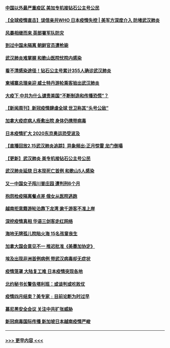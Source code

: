 #### [中国以外最严重疫区 美加专机接钻石公主号公民](../pages/prog202/a102778473.md?t=02161711) 
#### [【全球疫情直击】误信亲共WHO 日本疫情失控 | 美军方深度介入 防堵武汉肺炎](../pages/prog202/a102778478.md?t=02161711) 
#### [风暴相继而来 英部署军队防灾](../pages/prog202/a102778447.md?t=02161711) 
#### [到过中国未隔离 朝鲜官员遭枪毙](../pages/prog202/a102778383.md?t=02161711) 
#### [武汉肺炎难掌握 和歌山医院忧院内感染](../pages/prog202/a102778376.md?t=02161711) 
#### [看不清感染途径！钻石公主号累计355人确诊武汉肺炎](../pages/prog202/a102778335.md?t=02161711) 
#### [柬埔寨总理亲迎 威士特丹游轮乘客验出武汉肺炎](../pages/prog202/a102777842.md?t=02161711) 
#### [大疫下 中共为什么谴责美国“不断制造和传播恐慌”？](../pages/prog202/a102778285.md?t=02161711) 
#### [【新闻周刊】新冠疫情肆虐全球 世卫称其“头号公敌”](../pages/prog202/a102778196.md?t=02161711) 
#### [加拿大疫症病人痊愈出院 身体仍携带病毒](../pages/prog202/a102778061.md?t=02161711) 
#### [日本疫情扩大 2020东京奥运恐受波及](../pages/prog202/a102778049.md?t=02161711) 
#### [【直播回放2.15武汉肺炎追踪】异象频出:正月惊雷 龙门倒塌](../pages/prog202/a102777974.md?t=02161711) 
#### [【更新】武汉肺炎  美专机接钻石公主号公民](../pages/prog202/a102770740.md?t=02161711) 
#### [武汉肺炎延烧 日本现死亡首例 和歌山5人感染](../pages/prog202/a102777815.md?t=02161711) 
#### [又一中国女子闯川普庄园 遭判刑6个月](../pages/prog202/a102777673.md?t=02161711) 
#### [抱怨检疫隔离餐点差 俄女从医院逃跑](../pages/prog202/a102777667.md?t=02161711) 
#### [越南拒意籍游轮泊靠下龙湾 逾千游客不准上岸](../pages/prog202/a102777646.md?t=02161711) 
#### [深挖疫情真相 华语三剑客走红网络](../pages/prog202/a102777624.md?t=02161711) 
#### [海地无牌孤儿院陷火海 15名孩童丧生](../pages/prog202/a102777620.md?t=02161711) 
#### [加拿大国会意见不一 推迟批准《美墨加协定》](../pages/prog202/a102777575.md?t=02161711) 
#### [埃及出现非洲首例病例 带武汉病毒却无症状](../pages/prog202/a102777559.md?t=02161711) 
#### [疫情笼罩 大陆复工难 日本疫情突现各地](../pages/prog202/a102777455.md?t=02161711) 
#### [北约秘书长警告塔利班：或谈判或吃败仗](../pages/prog202/a102777442.md?t=02161711) 
#### [疫情四月结束？美专家﹕目前论断为时过早](../pages/prog202/a102777248.md?t=02161711) 
#### [慕尼黑安全会议 关注中共扩张威胁](../pages/prog202/a102777254.md?t=02161711) 
#### [新冠病毒国际传播 新加坡日本越南疫情严峻](../pages/prog202/a102777245.md?t=02161711) 

----
#### [ >>> 更早内容 <<< ](../indexes/prog202-earlier.md)
